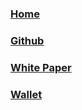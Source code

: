 ### [Home](https://neo.org/)

### [Github](https://github.com/neo-project)

### [White Paper](http://docs.neo.org/)

### [Wallet](https://neo.org/client)
